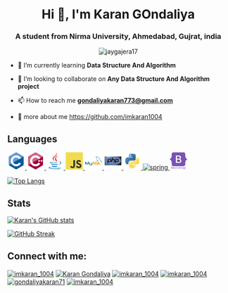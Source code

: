 <h1 align="center">Hi 👋, I'm Karan GOndaliya</h1>
<h3 align="center">A student from Nirma University, Ahmedabad, Gujrat, india</h3>
<p align="center"> <img src="https://komarev.com/ghpvc/?username=jaygajera17&label=Profile%20views&color=0e75b6&style=for-the-badge" alt="jaygajera17" /> </p>

- 🌱 I’m currently learning **Data Structure And Algorithm**

- 👯 I’m looking to collaborate on **Any Data Structure And Algorithm project**

- 📫 How to reach me **gondaliyakaran773@gmail.com**

- 📄 more about me https://github.com/imkaran1004

## Languages
 <a href="https://www.cprogramming.com/" target="_blank" rel="noreferrer"> <img src="https://raw.githubusercontent.com/devicons/devicon/master/icons/c/c-original.svg" alt="c" width="40" height="40"/> </a> <a href="https://www.w3schools.com/cpp/" target="_blank" rel="noreferrer"> <img src="https://raw.githubusercontent.com/devicons/devicon/master/icons/cplusplus/cplusplus-original.svg" alt="cplusplus" width="40" height="40"/> </a> <a href="https://www.java.com" target="_blank" rel="noreferrer"> <img src="https://raw.githubusercontent.com/devicons/devicon/master/icons/java/java-original.svg" alt="java" width="40" height="40"/> </a> <a href="https://developer.mozilla.org/en-US/docs/Web/JavaScript" target="_blank" rel="noreferrer"> <img src="https://raw.githubusercontent.com/devicons/devicon/master/icons/javascript/javascript-original.svg" alt="javascript" width="40" height="40"/> </a> <a href="https://www.mysql.com/" target="_blank" rel="noreferrer"> <img src="https://raw.githubusercontent.com/devicons/devicon/master/icons/mysql/mysql-original-wordmark.svg" alt="mysql" width="40" height="40"/> </a> <a href="https://www.php.net" target="_blank" rel="noreferrer"> <img src="https://raw.githubusercontent.com/devicons/devicon/master/icons/php/php-original.svg" alt="php" width="40" height="40"/> </a> <a href="https://www.python.org" target="_blank" rel="noreferrer"> <img src="https://raw.githubusercontent.com/devicons/devicon/master/icons/python/python-original.svg" alt="python" width="40" height="40"/> </a> <a href="https://spring.io/" target="_blank" rel="noreferrer"> <img src="https://www.vectorlogo.zone/logos/springio/springio-icon.svg" alt="spring" width="40" height="40"/> </a> <a href="https://getbootstrap.com" target="_blank" rel="noreferrer"> <img src="https://raw.githubusercontent.com/devicons/devicon/master/icons/bootstrap/bootstrap-plain-wordmark.svg" alt="bootstrap" width="40" height="40"/> </a> </p>

[![Top Langs](https://github-readme-stats.vercel.app/api/top-langs/?username=imkaran1004&layout=compact)](https://github.com/imkaran1004/github-readme-stats)

## Stats
[![Karan's GitHub stats](https://github-readme-stats.vercel.app/api?username=imkaran1004&show_icons=true&theme=radical&hide=contribs,issues)](https://github.com/imkaran1004/github-readme-stats)



[![GitHub Streak](https://github-readme-streak-stats.herokuapp.com?user=imkaran1004&theme=monokai&date_format=j%20M%5B%20Y%5D)](https://git.io/streak-stats)

## Connect with me:
<p align="left">
<a href="https://twitter.com/imkaran_1004" target="blank"><img align="center" src="https://raw.githubusercontent.com/rahuldkjain/github-profile-readme-generator/master/src/images/icons/Social/twitter.svg" alt="imkaran_1004" height="30" width="40" /></a>
<a href="https://www.linkedin.com/in/karan-gondaliya-992b59223/" target="blank"><img align="center" src="https://raw.githubusercontent.com/rahuldkjain/github-profile-readme-generator/master/src/images/icons/Social/linked-in-alt.svg" alt="Karan Gondaliya" height="30" width="40" /></a>
<a href="https://www.instagram.com/imkaran_1004/" target="blank"><img align="center" src="https://raw.githubusercontent.com/rahuldkjain/github-profile-readme-generator/master/src/images/icons/Social/instagram.svg" alt="imkaran_1004" height="30" width="40" /></a>
<a href="https://www.codechef.com/users/imkaran_1004" target="blank"><img align="center" src="https://cdn.jsdelivr.net/npm/simple-icons@3.1.0/icons/codechef.svg" alt="imkaran_1004" height="30" width="40" /></a>
<a href="https://www.hackerrank.com/gondaliyakaran71" target="blank"><img align="center" src="https://raw.githubusercontent.com/rahuldkjain/github-profile-readme-generator/master/src/images/icons/Social/hackerrank.svg" alt="gondaliyakaran71" height="30" width="40" /></a>
<a href="https://leetcode.com/imkaran_1004/" target="blank"><img align="center" src="https://raw.githubusercontent.com/rahuldkjain/github-profile-readme-generator/master/src/images/icons/Social/leet-code.svg" alt="imkaran_1004" height="30" width="40" /></a>
</p>
</p>
